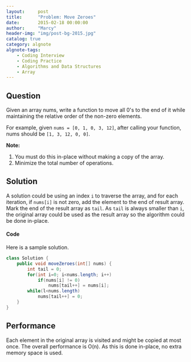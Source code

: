 ```yaml
---
layout:     post
title:      "Problem: Move Zeroes"
date:       2015-02-18 00:00:00
author:     "Marcy"
header-img: "img/post-bg-2015.jpg"
catalog: true
category: algnote
algnote-tags:
    - Coding Interview
    - Coding Practice
    - Algorithms and Data Structures
    - Array
---
```


## Question

Given an array nums, write a function to move all 0's to the end of it while maintaining the relative order of the non-zero elements.

For example, given `nums = [0, 1, 0, 3, 12]`, after calling your function, nums should be `[1, 3, 12, 0, 0]`.

**Note:**
1. You must do this in-place without making a copy of the array.
2. Minimize the total number of operations.


## Solution

A solution could be using an index `i` to traverse the array, and for each iteration, if `nums[i]` is not zero, add the element to the end of result array. Mark the end of the result array as `tail`. As `tail` is always smaller than `i`, the original array could be used as the result array so the algorithm could be done in-place.

#### Code

Here is a sample solution.

```java
class Solution {
    public void moveZeroes(int[] nums) {
        int tail = 0;
        for(int i=0; i<nums.length; i++) 
            if(nums[i] != 0) 
                nums[tail++] = nums[i];
        while(l<nums.length) 
            nums[tail++] = 0;
    }
}
```

## Performance

Each element in the original array is visited and might be copied at most once. The overall performance is O(n). As this is done in-place, no extra memory space is used.
